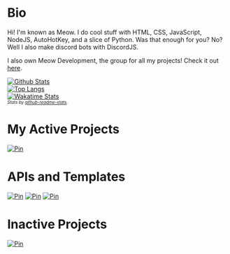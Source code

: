 # Bio
Hi! I'm known as Meow. I do cool stuff with HTML, CSS, JavaScript, NodeJS, AutoHotKey, and a slice of Python. Was that enough for you? No? Well I also make discord bots with DiscordJS.

I also own Meow Development, the group for all my projects! Check it out [here](https://github.com/meowdevelopment).

[![Github Stats](https://github-readme-stats.vercel.app/api?username=itzTheMeow&show_icons=true&theme=slateorange&count_private=true&include_all_commits=true)](https://github-readme-stats.vercel.app/api?username=itzTheMeow&show_icons=true&theme=slateorange&count_private=true&include_all_commits=true)<br>
[![Top Langs](https://github-readme-stats.vercel.app/api/top-langs/?username=itzTheMeow&layout=compact&theme=slateorange)](https://github-readme-stats.vercel.app/api/top-langs/?username=itzTheMeow&layout=compact&theme=slateorange)<br>
[![Wakatime Stats](https://github-readme-stats.vercel.app/api/wakatime?username=itzTheMeow&theme=slateorange)](https://wakatime.com/@itzTheMeow)<br>
_<sup><sup>Stats by [github-readme-stats](https://github.com/anuraghazra/github-readme-stats).</sup></sup>_

# My Active Projects
[![Pin](https://github-readme-stats.vercel.app/api/pin/?username=meowdevelopment&repo=os-client)](https://github.com/meowdevelopment/os-client)

# APIs and Templates
[![Pin](https://github-readme-stats.vercel.app/api/pin/?username=itzTheMeow&repo=discord-bot-template)](https://github.com/itzTheMeow/discord-bot-template)
[![Pin](https://github-readme-stats.vercel.app/api/pin/?username=itzTheMeow&repo=window-shaker)](https://github.com/itzTheMeow/window-shaker)
[![Pin](https://github-readme-stats.vercel.app/api/pin/?username=itzTheMeow&repo=discord.js-old-methods)](https://github.com/itzTheMeow/discord.js-old-methods)

# Inactive Projects
[![Pin](https://github-readme-stats.vercel.app/api/pin/?username=itzTheMeow&repo=translator)](https://github.com/itzTheMeow/translator)

<!--
  Template: 
  [![Pin](https://github-readme-stats.vercel.app/api/pin/?username=itzTheMeow&repo=)](https://github.com/itzTheMeow/)
-->
